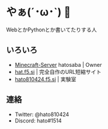 # やぁ(´･ω･`) 👋

WebとかPythonとか書いてたりする人

## いろいろ
* [Minecraft-Server](https://github.com/hatosaba) hatosaba | Owner
* [hat.f5.si](https://hat.f5.si/) | 完全自作のURL短縮サイト
* [hato810424.f5.si](https://hato810424.f5.si/) | 実験室

## 連絡
* Twitter: @hato810424
* Discord: hato#1514
